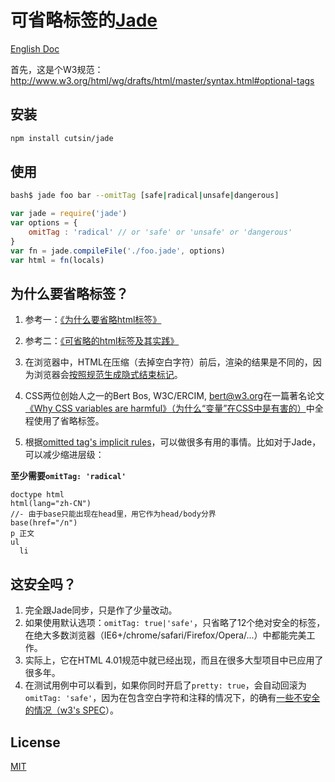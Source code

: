 # 可省略标签的[Jade](https://github.com/jadejs/jade)

[English Doc](./README.md)

首先，这是个W3规范：http://www.w3.org/html/wg/drafts/html/master/syntax.html#optional-tags


## 安装

```bash
npm install cutsin/jade
```


## 使用

```bash
bash$ jade foo bar --omitTag [safe|radical|unsafe|dangerous]
```
```javascript
var jade = require('jade')
var options = {
	omitTag : 'radical'	// or 'safe' or 'unsafe' or 'dangerous'
}
var fn = jade.compileFile('./foo.jade', options)
var html = fn(locals)
```


## 为什么要省略标签？

1. 参考一：[《为什么要省略html标签》](https://github.com/cutsin/Passion-of-the-Cutsin/blob/master/2013/03/%E4%B8%BA%E4%BB%80%E4%B9%88%E8%A6%81%E7%9C%81%E7%95%A5html%E6%A0%87%E7%AD%BE.md)

2. 参考二：[《可省略的html标签及其实践》](http://moonless.net/demo/optional-tags/)

3. 在浏览器中，HTML在压缩（去掉空白字符）前后，渲染的结果是不同的，因为浏览器会[按照规范生成隐式结束标记](http://www.w3.org/TR/html5/syntax.html#generate-implied-end-tags)。

4. CSS两位创始人之一的Bert Bos, W3C/ERCIM, <bert@w3.org>在一篇著名论文[《Why CSS variables are harmful》（为什么“变量”在CSS中是有害的）](http://moonless.net/demo/CSS-variables/)中全程使用了省略标签。

5. 根据[omitted tag's implicit rules](http://www.w3.org/TR/html5/syntax.html#generate-implied-end-tags)，可以做很多有用的事情。比如对于Jade，可以减少缩进层级：

__至少需要`omitTag: 'radical'`__
```jade
doctype html
html(lang="zh-CN")
//- 由于base只能出现在head里，用它作为head/body分界
base(href="/n")
p 正文
ul
  li
```


## 这安全吗？

1. 完全跟Jade同步，只是作了少量改动。
2. 如果使用默认选项：`omitTag: true|'safe'`，只省略了12个绝对安全的标签，在绝大多数浏览器（IE6+/chrome/safari/Firefox/Opera/...）中都能完美工作。
3. 实际上，它在HTML 4.01规范中就已经出现，而且在很多大型项目中已应用了很多年。
4. 在测试用例中可以看到，如果你同时开启了`pretty: true`，会自动回滚为`omitTag: 'safe'`，因为在包含空白字符和注释的情况下，的确有[一些不安全的情况（w3's SPEC](http://www.w3.org/html/wg/drafts/html/master/syntax.html#optional-tags)）。

## License

[MIT](LICENSE)
